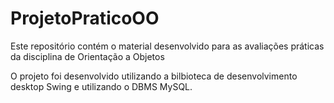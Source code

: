 # ProjetoPraticoOO
Este repositório contém o material desenvolvido para as avaliações práticas da disciplina de Orientação a Objetos

O projeto foi desenvolvido  utilizando a bilbioteca de desenvolvimento desktop Swing e utilizando o DBMS MySQL. 
